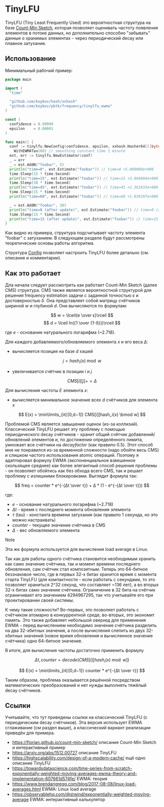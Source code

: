 # TinyLFU

TinyLFU (Tiny Least Frequently Used) это вероятностная структура на базе [Count-Min Sketch](../cmsketch), которая
позволяет оценивать частоту появления элементов в потоке данных, но дополнительно способно "забывать" данные о хранимых
элементах - через периодический decay или плавное затухание.

## Использование

Минимальный рабочий пример:

```go
package main

import (
  "time"

  "github.com/koykov/hash/xxhash"
  "github.com/koykov/pbtk/frequency/tinylfu_ewma"
)

const (
  confidence = 0.99999
  epsilon    = 0.00001
)

func main() {
  conf := tinylfu.NewConfig(confidence, epsilon, xxhash.Hasher64[[]byte]{}).
    WithEWMATau(60) // smoothing constant time 1 minute
  est, err := tinylfu.NewEstimator(conf)
  _ = err
  _ = est.AddN("foobar", 5)
  println("time=0", est.Estimate("foobar")) // time=0 +5.000000e+000
  time.Sleep(15 * time.Second)
  println("time=15", est.Estimate("foobar")) // time=15 +3.894004e+000
  time.Sleep(30 * time.Second)
  println("time=45", est.Estimate("foobar")) // time=45 +2.361833e+000
  time.Sleep(15 * time.Second)
  println("time=60", est.Estimate("foobar")) // time=60 +1.839397e+000

  _ = est.AddN("foobar", 30)
  println("time=0 (after update)", est.Estimate("foobar")) // time=0 (after update) +2.000000e+001 (20)
  time.Sleep(15 * time.Second)
  println("time=15 (after update)", est.Estimate("foobar")) // time=15 (after update) +1.557602e+001 (~15.576)
}
```

Как видно из примера, структура подсчитывает частоту элемента "foobar" с затуханием. В следующем разделе будут
рассмотрены теоретические основы работы алгоритма.

Структура [Config](config.go) позволяет настроить TinyLFU более детально (см. описание и комментарии).

## Как это работает

Дла начала следует рассмотреть как работает Count-Min Sketch (далее CMS) структура. CMS также является вероятностной
структурой для решения frequency estimation задачи с заданной точностью $ε$ и достоверностью $δ$. Она представляет собой
матрицу счётчиков шириной $w$ и глубиной $d$. Они вычисляются по формулам:

$$
w = \lceil{e \over ϵ}\rceil
$$
$$
d = \lceil ln({1 \over {1-δ}})\rceil
$$

где $e$ - основание натурального логарифма (~2.718).

Для каждого добавляемого/обновляемого элемента $x$ и его веса $Δ$:

* вычисляется позиция на базе $d$ хэшей

$$
j = {hash_i(x) \bmod w}
$$

* увеличивается счётчик в позиции $i$ и $j$

$$
CMS[i][j] += Δ
$$

Для вычисления частоты $E$ элемента $x$:

* вычисляется минимальное значение всех $d$ счётчиков для элемента $x$

$$
E(x) = \min\limits_{i∈[0,d−1]} CMS[i][hash_i(x) \bmod w]
$$

Проблемой CMS является завышение оценок (из-за коллизий). Классический TinyLFU решает эту проблему с помощью
периодического
decay счётчиков - хранит общий счётчик добавлений/обновлений элементов и, по достижении определённого лимита, умножает
все счётчики на $decay factor$ (как правило $0.5$). Этот способ мне не понравился из-за временной сложности (надо обойти
весь CMS)
и слишком частого использования atomic операций. Поэтому я адаптировал формулу EWMA (экспоненциальное взвешенное
скользящее среднее)
как более элегантный способ решения проблемы - он позволяет обойтись как без обхода всего CMS, так и решает проблему с
излишними блокировками. Выглядит формула так:

$$
freq = counter * e^{-{Δt \over τ}} + Δ * (1 - e^{-{Δt \over τ}})
$$

где:

* $e$ - основание натурального логарифма (~2.718)
* $Δt$ - время с последнего момента обновления элемента
* $τ$ (tau) - константа времени затухания (как правило 1 секунда, но это можно настраивать)
* $counter$ - текущее значение счётчика в CMS
* $Δ$ - вес обновляемого элемента

> [!NOTE]
> Эта же формула используется для вычисления load average в Linux.

Так как для работы одного счётчика становится необходимым хранить как само значение счётчика, так и момент времени
последнего обновления, сам счётчик стал композитным. Теперь это 64-битное беззнаковое число, где в первых 32-х битах
хранится время с момента старта TinyLFU (для компактности - если работать с секундами, то это позволяет храниться 2^32
секунд, что составляет ~136 лет), а во вторых 32-х битах само значение счётчика. Ограничение в 32 бита на счётчик
ограничивает его значением 4294967295, так что учитывайте его при проектировании своей системы.

К чему такие сложности? Во-первых, это позволяет работать с счётчиком атомарно в конкуррентной среде, во-вторых, это
экономит память. Это также добавляет небольшой оверхед для применения EWMA - перед вычислением необходимо значение
счётчика разделить на два 32-хбитных значения, а после вычисления слепить из двух 32-хбитных значений (новое время
обновления и вычисленное значение счётчика) одно 64-битное значение.

В итоге, для вычисления частоты достаточно применить формулу

$$
Δt, counter = decode(CMS[i][hash_i(x) \bmod w])
$$

$$
E(x) = \min\limits_{i∈[0,d−1]} counter * e^{-{Δt \over τ}}
$$

Таким образом, проблема оказывается решённой посредством математических преобразований и нет нужды выполнять тяжёлый
decay счётчиков.

## Ссылки

Учитывайте, что тут приведены ссылки на классический TinyLFU (с периодическим decay счётчиков). Эта версия использует
EWMA сглаживание (см раздел выше), а классический вариант реализации приведён для примера.

* https://florian.github.io/count-min-sketch/ описание Count-Min Sketch и интерактивный пример
* https://arxiv.org/abs/1512.00727 описание TinyLFU
* https://highscalability.com/design-of-a-modern-cache/ ещё одно описание TinyLFU
* https://towardsdatascience.com/time-series-from-scratch-exponentially-weighted-moving-averages-ewma-theory-and-implementation-607661d574fe/
  EWMA: теория
* https://www.brendangregg.com/blog/2017-08-08/linux-load-averages.html EWMA: Linux load average
* https://observablehq.com/@stwind/exponentially-weighted-moving-average EWMA: интерактивный калькулятор
